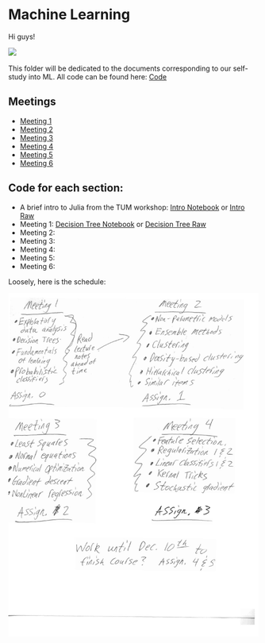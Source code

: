 # Machine Learning

Hi guys!

![](http://www.reactiongifs.us/wp-content/uploads/2013/10/nuh_uh_conan_obrien.gif)

This folder will be dedicated to the documents corresponding to our self-study into ML. All code can be found here: [Code](https://github.com/Mathnstein/Machine_Learning/tree/master/Code)

## Meetings

* [Meeting 1](https://github.com/Mathnstein/Machine_Learning/tree/master/Meeting%201)
* [Meeting 2](https://github.com/Mathnstein/Machine_Learning/tree/master/Meeting%202)
* [Meeting 3](https://github.com/Mathnstein/Machine_Learning/tree/master/Meeting%203)
* [Meeting 4](https://github.com/Mathnstein/Machine_Learning/tree/master/Meeting%204)
* [Meeting 5](https://github.com/Mathnstein/Machine_Learning/tree/master/Meeting%205)
* [Meeting 6](https://github.com/Mathnstein/Machine_Learning/tree/master/Meeting%206)

## Code for each section:

* A brief intro to Julia from the TUM workshop: [Intro Notebook](https://github.com/Mathnstein/Machine_Learning/blob/master/Code/julia_basics.ipynb) or
[Intro Raw](https://github.com/Mathnstein/Machine_Learning/blob/master/Code/Julia_basics.jl)
* Meeting 1: [Decision Tree Notebook](https://github.com/Mathnstein/Machine_Learning/blob/master/Code/Decision%20Tree.ipynb) or 
[Decision Tree Raw](https://github.com/Mathnstein/Machine_Learning/blob/master/Code/Decision%20Tree.jl)
* Meeting 2:
* Meeting 3:
* Meeting 4:
* Meeting 5:
* Meeting 6:

Loosely, here is the schedule:

![](schedule.jpg)





